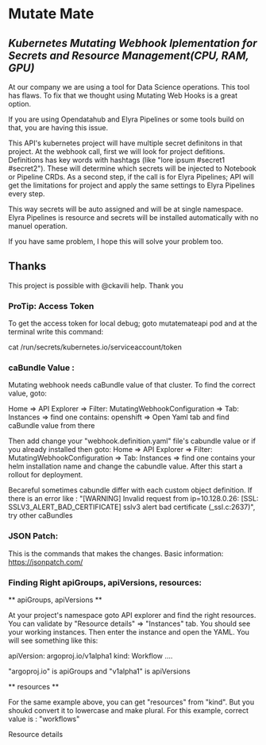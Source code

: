 # Mutate Mate

## _Kubernetes Mutating Webhook Iplementation for Secrets and Resource Management(CPU, RAM, GPU)_

At our company we are using a tool for Data Science operations. This tool has flaws. To fix that we thought using Mutating Web Hooks is a great option.

If you are using Opendatahub and Elyra Pipelines or some tools build on that, you are having this issue.

This API's kubernetes project will have multiple secret definitons in that project.
At the webhook call, first we will look for project defitions. Definitions has key words with hashtags (like "lore ipsum #secret1 #secret2"). These will determine which secrets will be injected to Notebook or Pipeline CRDs.
As a second step, if the call is for Elyra Pipelines; API will get the limitations for project and apply the same settings to Elyra Pipelines every step.

This way secrets will be auto assigned and will be at single namespace.
Elyra Pipelines is resource and secrets will be installed automatically with no manuel operation.

If you have same problem, I hope this will solve your problem too.

## Thanks

This project is possible with @ckavili help. Thank you

### ProTip: Access Token

To get the access token for local debug; goto mutatemateapi pod and at the terminal write this command:

cat /run/secrets/kubernetes.io/serviceaccount/token

### caBundle Value :

Mutating webhook needs caBundle value of that cluster. To find the correct value, goto:

Home => API Explorer => Filter: MutatingWebhookConfiguration => Tab: Instances => find one contains: openshift => Open Yaml tab and find caBundle value from there

Then add change your "webhook.definition.yaml" file's cabundle value or if you already installed then goto:
Home => API Explorer => Filter: MutatingWebhookConfiguration => Tab: Instances => find one contains your helm installation name and change the cabundle value.
After this start a rollout for deployment.

Becareful sometimes cabundle differ with each custom object definition. If there is an error like : "[WARNING] Invalid request from ip=10.128.0.26: [SSL: SSLV3_ALERT_BAD_CERTIFICATE] sslv3 alert bad certificate (\_ssl.c:2637)", try other caBundles

### JSON Patch:

This is the commands that makes the changes. Basic information:
https://jsonpatch.com/

### Finding Right apiGroups, apiVersions, resources:

** apiGroups, apiVersions **

At your project's namespace goto API explorer and find the right resources. You can validate by "Resource details" => "Instances" tab. You should see your working instances.
Then enter the instance and open the YAML. You will see something like this:

apiVersion: argoproj.io/v1alpha1
kind: Workflow
....

"argoproj.io" is apiGroups and "v1alpha1" is apiVersions

** resources **

For the same example above, you can get "resources" from "kind". But you shoukd convert it to lowercase and make plural.
For this example, correct value is : "workflows"

Resource details
